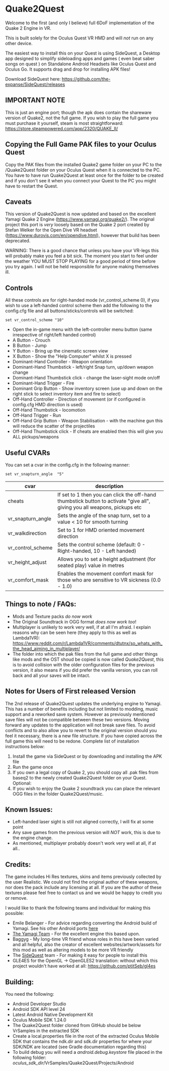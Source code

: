 Quake2Quest
==========

Welcome to the first (and only I believe) full 6DoF implementation of the Quake 2 Engine in VR.

This is built solely for the Oculus Quest VR HMD and will *not* run on any other device.

The easiest way to install this on your Quest is using SideQuest, a Desktop app designed to simplify sideloading apps and games ( even beat saber songs on quest ) on Standalone Android Headsets like Oculus Quest and Oculus Go. It supports drag and drop for installing APK files!

Download SideQuest here:
https://github.com/the-expanse/SideQuest/releases



IMPORTANT NOTE
--------------

This is just an engine port; though the apk does contain the shareware version of Quake2, not the full game. If you wish to play the full game you must purchase it yourself, steam is most straightforward:  https://store.steampowered.com/app/2320/QUAKE_II/


Copying the Full Game PAK files to your Oculus Quest
----------------------------------------------------

Copy the PAK files from the installed Quake2 game folder on your PC to the /Quake2Quest folder on your Oculus Quest when it is connected to the PC. You have to have run Quake2Quest at least once for the folder to be created and if you don't see it when you connect your Quest to the PC you might have to restart the Quest.



Caveats
-------

This version of Quake2Quest is now updated and based on the excellent Yamagi Quake 2 Engine (https://www.yamagi.org/quake2/). The original project this port is _very_ loosely based on the Quake 2 port created by Stefan Welker for the Open Dive VR headset (https://www.durovis.com/en/opendive.html), however that build has been deprecated.


WARNING:  There is a good chance that unless you have your VR-legs this will probably make you feel a bit sick. The moment you start to feel under the weather YOU MUST STOP PLAYING for a good period of time before you try again. I will not be held responsible for anyone making themselves ill.


Controls
--------

All these controls are for right-handed mode (vr_control_scheme 0), if you wish to use a left-handed control scheme then add the following to the config.cfg file and all buttons/sticks/controls will be switched:

```
set vr_control_scheme "10" 
```

* Open the in-game menu with the left-controller menu button (same irrespective of right/left handed control)
* A Button - Crouch
* B Button - Jump
* Y Button - Bring up the cinematic screen view
* X Button - Show the "Help Computer" whilst X is pressed
* Dominant-Hand Controller - Weapon orientation
* Dominant-Hand Thumbstick - left/right Snap turn, up/down weapon change
* Dominant-Hand Thumbstick click - change the laser-sight mode on/off
* Dominant-Hand Trigger - Fire
* Dominant Grip Button - Show inventory screen (use up and down on the right stick to select inventory item and fire to select)
* Off-Hand Controller - Direction of movement (or if configured in config.cfg HMD direction is used)
* Off-Hand Thumbstick - locomotion
* Off-Hand Trigger - Run
* Off-Hand Grip Button - Weapon Stabilisation - with the machine gun this will reduce the scatter of the projectiles
* Off-Hand Thumbstick click - If cheats are enabled then this will give you ALL pickups/weapons


Useful CVARs
------------

You can set a cvar in the config.cfg in the following manner:

```
set vr_snapturn_angle  "5"
```

|cvar|description|
| --- | --- |
|cheats|If set to 1 then you can click the off-hand thumbstick button to activate "give all", giving you all weapons, pickups etc|
|vr_snapturn_angle|Sets the angle of the snap turn, set to a value < 10 for smooth turning|
|vr_walkdirection|Set to 1 for HMD oriented movement direction|
|vr_control_scheme|Sets the control scheme (default: 0 - Right-handed, 10 - Left handed)|
|vr_height_adjust|Allows you to set a height adjustment (for seated play) value in metres|
|vr_comfort_mask|Enables the movement comfort mask for those who are sensitive to VR sickness (0.0 - 1.0)

Things to note / FAQs:
----------------------

* Mods and Texture packs *do now work*
* The Original Soundtrack in OGG format *does now work too*!
* Multiplayer is unlikely to work very well, if at all I'm afraid. I explain reasons why can be seen here (they apply to this as well as Lambda1VR):  https://www.reddit.com/r/Lambda1VR/comments/dtutnx/so_whats_with_the_head_aiming_in_multiplayer/
* The folder into which the pak files from the full game and other things like mods and the OST shoud be copied is now called _Quake2Quest_, this is to avoid collision with the older configuration files for the previous version, it also means if you did prefer the vanilla version, you can roll back and all your saves will be intact.

Notes for Users of First released Version
-----------------------------------------

The 2nd release of Quake2Quest updates the underlying engine to Yamagi. This has a number of benefits including but not limited to modding, music support and a reworked save system. However as previously mentioned save files will not be compatible between these two versions. Moving forward any updates to the application will not break save files. To avoid conflicts and to also allow you to revert to the original version should you feel it necessary, there is a new file structure. If you have copied across the full game this will need to be redone. Complete list of installation instructions below:

1) Install the game via SideQuest or by downloading and installing the APK file
2) Run the game once
3) If you own a legal copy of Quake 2, you should copy all .pak files from baseq2 to the newly created Quake2Quest folder on your Quest. 
Optional:
4) If you wish to enjoy the Quake 2 soundtrack you can place the relevant OGG files in the folder Quake2Quest/music.

Known Issues:
-------------

* Left-handed laser sight is still not aligned correctly, I will fix at some point
* Any save games from the previous version will *NOT* work, this is due to the engine change. 
* As mentioned, multiplayer probably doesn't work very well at all, if at all..


Credits:
--------

The game includes Hi Res textures, skins and items previously collected by the user Realistic. We could not find the original author of these weapons, nor does the pack include any licensing at all. If you are the author of these textures please feel free to contact us and we would be happy to credit you or remove.

I would like to thank the following teams and individual for making this possible:

* Emile Belanger - For advice regarding converting the Android build of Yamagi. See his other Android ports [here](http://www.beloko.com/)
* [The Yamagi Team](https://www.yamagi.org/quake2/) - For the excellent engine this based upon.
* Baggyg - My long-time VR friend whose roles in this have been varied and all helpful, also the creator of excellent websites/artwork/assets for this mod as well as altering models to be more VR friendly
* The [SideQuest](https://sidequestvr.com/#/news) team - For making it easy for people to install this
* GLE4ES for the OpenGL -> OpenGLES2 translation: without which this project wouldn't have worked at all: https://github.com/ptitSeb/gl4es


Building:
---------

You need the following:

* Android Developer Studio
* Android SDK API level 24
* Latest Android Native Development Kit
* Oculus Mobile SDK 1.24.0
* The Quake2Quest folder cloned from GitHub should be below VrSamples in the extracted SDK
* Create a local.properties file in the root of the extracted Oculus Mobile SDK that contains the ndk.dir and sdk.dir properties for where your SDK/NDK are located (see Gradle documentation regarding this)
* To build debug you will need a _android.debug.keystore_ file placed in the following folder:
_oculus_sdk_dir_/VrSamples/Quake2Quest/Projects/Android
